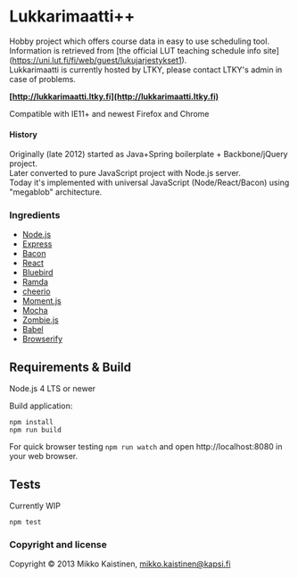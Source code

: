 # Lukkarimaatti++

Hobby project which offers course data in easy to use scheduling tool.<br>
Information is retrieved from [the official LUT teaching schedule info site] (https://uni.lut.fi/fi/web/guest/lukujarjestykset1).<br>
Lukkarimaatti is currently hosted by LTKY, please contact LTKY's admin in case of problems.

**[http://lukkarimaatti.ltky.fi](http://lukkarimaatti.ltky.fi)**

Compatible with IE11+ and newest Firefox and Chrome

#### History

Originally (late 2012) started as Java+Spring boilerplate + Backbone/jQuery project.<br>
Later converted to pure JavaScript project with Node.js server.<br>
Today it's implemented with universal JavaScript (Node/React/Bacon) using "megablob" architecture.

### Ingredients
* [Node.js](https://nodejs.org)
* [Express](http://expressjs.com/)
* [Bacon](https://baconjs.github.io/)
* [React](https://facebook.github.io/react/)
* [Bluebird](https://github.com/petkaantonov/bluebird)
* [Ramda](http://ramdajs.com/)
* [cheerio](https://github.com/cheeriojs/cheerio)
* [Moment.js](http://momentjs.com/)
* [Mocha](http://mochajs.org/)
* [Zombie.js](http://zombie.js.org/)
* [Babel](https://babeljs.io/)
* [Browserify](http://browserify.org/)<br>

## Requirements & Build
Node.js 4 LTS or newer<br>

Build application:
```
npm install
npm run build
```
For quick browser testing ```npm run watch```
and open http://localhost:8080 in your web browser.

## Tests

Currently WIP
```
npm test
```

### Copyright and license
Copyright &copy; 2013 Mikko Kaistinen, mikko.kaistinen@kapsi.fi
